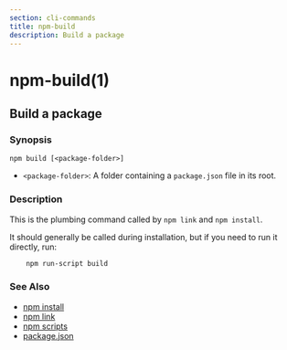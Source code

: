 ```yaml
---
section: cli-commands 
title: npm-build
description: Build a package
---
```


# npm-build(1)

## Build a package

### Synopsis
```shell
npm build [<package-folder>]
```

* `<package-folder>`:
  A folder containing a `package.json` file in its root.

### Description

This is the plumbing command called by `npm link` and `npm install`.

It should generally be called during installation, but if you need to run it
directly, run:
```bash
    npm run-script build
```

### See Also

* [npm install](/cli-commands/install)
* [npm link](/cli-commands/link)
* [npm scripts](/using-npm/scripts)
* [package.json](/configuring-npm/package-json)
